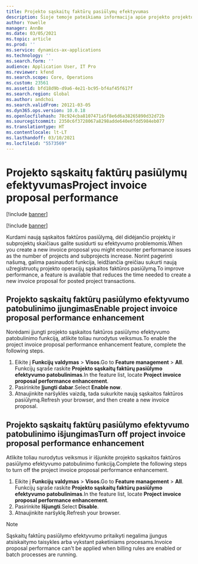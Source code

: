 ```yaml
---
title: Projekto sąskaitų faktūrų pasiūlymų efektyvumas
description: Šioje temoje pateikiama informacija apie projekto projekto sąskaitų faktūrų pasiūlymų efektyvumo patobulinimus.
author: Yowelle
manager: AnnBe
ms.date: 03/05/2021
ms.topic: article
ms.prod: ''
ms.service: dynamics-ax-applications
ms.technology: ''
ms.search.form: ''
audience: Application User, IT Pro
ms.reviewer: kfend
ms.search.scope: Core, Operations
ms.custom: 23561
ms.assetid: bfd18d9b-d9a6-4e21-bc95-bf4af45f617f
ms.search.region: Global
ms.author: andchoi
ms.search.validFrom: 20121-03-05
ms.dyn365.ops.version: 10.0.18
ms.openlocfilehash: 78c924cba8107471a5f8e6d6a38265890d32d72b
ms.sourcegitcommit: 2350c6f3728067a8298adde640e6fdd5984eb077
ms.translationtype: HT
ms.contentlocale: lt-LT
ms.lasthandoff: 03/10/2021
ms.locfileid: "5573569"
---
```

# <a name="project-invoice-proposal-performance"></a><span data-ttu-id="92c5b-103">Projekto sąskaitų faktūrų pasiūlymų efektyvumas</span><span class="sxs-lookup"><span data-stu-id="92c5b-103">Project invoice proposal performance</span></span>

[!include [banner](../includes/banner.md)]

[!include [banner](../includes/preview-banner.md)]

<span data-ttu-id="92c5b-104">Kurdami naują sąskaitos faktūros pasiūlymą, dėl didėjančio projektų ir subprojektų skaičiaus galite susidurti su efektyvumo problemomis.</span><span class="sxs-lookup"><span data-stu-id="92c5b-104">When you create a new invoice proposal you might encounter performance issues as the number of projects and subprojects increase.</span></span> <span data-ttu-id="92c5b-105">Norint pagerinti našumą, galima pasinaudoti funkcija, leidžiančia greičiau sukurti naują užregistruotų projekto operacijų sąskaitos faktūros pasiūlymą.</span><span class="sxs-lookup"><span data-stu-id="92c5b-105">To improve performance, a feature is available that reduces the time needed to create a new invoice proposal for posted project transactions.</span></span>

## <a name="enable-project-invoice-proposal-performance-enhancement"></a><span data-ttu-id="92c5b-106">Projekto sąskaitų faktūrų pasiūlymo efektyvumo patobulinimo įjungimas</span><span class="sxs-lookup"><span data-stu-id="92c5b-106">Enable project invoice proposal performance enhancement</span></span>
<span data-ttu-id="92c5b-107">Norėdami įjungti projekto sąskaitos faktūros pasiūlymo efektyvumo patobulinimo funkciją, atlikite toliau nurodytus veiksmus.</span><span class="sxs-lookup"><span data-stu-id="92c5b-107">To enable the project invoice proposal performance enhancement feature, complete the following steps.</span></span>

1.  <span data-ttu-id="92c5b-108">Eikite į **Funkcijų valdymas** > **Visos**.</span><span class="sxs-lookup"><span data-stu-id="92c5b-108">Go to **Feature management** > **All**.</span></span> <span data-ttu-id="92c5b-109">Funkcijų sąraše raskite **Projekto sąskaitų faktūrų pasiūlymo efektyvumo patobulinimas**.</span><span class="sxs-lookup"><span data-stu-id="92c5b-109">In the feature list, locate **Project invoice proposal performance enhancement**.</span></span>
2.  <span data-ttu-id="92c5b-110">Pasirinkite **Įjungti dabar**.</span><span class="sxs-lookup"><span data-stu-id="92c5b-110">Select **Enable now**.</span></span>
3.  <span data-ttu-id="92c5b-111">Atnaujinkite naršyklės vaizdą, tada sukurkite naują sąskaitos faktūros pasiūlymą.</span><span class="sxs-lookup"><span data-stu-id="92c5b-111">Refresh your browser, and then create a new invoice proposal.</span></span>

## <a name="turn-off-project-invoice-proposal-performance-enhancement"></a><span data-ttu-id="92c5b-112">Projekto sąskaitų faktūrų pasiūlymo efektyvumo patobulinimo išjungimas</span><span class="sxs-lookup"><span data-stu-id="92c5b-112">Turn off project invoice proposal performance enhancement</span></span>
<span data-ttu-id="92c5b-113">Atlikite toliau nurodytus veiksmus ir išjunkite projekto sąskaitos faktūros pasiūlymo efektyvumo patobulinimo funkciją.</span><span class="sxs-lookup"><span data-stu-id="92c5b-113">Complete the following steps to turn off the project invoice proposal performance enhancement.</span></span>

1.  <span data-ttu-id="92c5b-114">Eikite į **Funkcijų valdymas** > **Visos**.</span><span class="sxs-lookup"><span data-stu-id="92c5b-114">Go to **Feature management** > **All**.</span></span> <span data-ttu-id="92c5b-115">Funkcijų sąraše raskite **Projekto sąskaitų faktūrų pasiūlymo efektyvumo patobulinimas**.</span><span class="sxs-lookup"><span data-stu-id="92c5b-115">In the feature list, locate **Project invoice proposal performance enhancement**.</span></span>
2.  <span data-ttu-id="92c5b-116">Pasirinkite **Išjungti**.</span><span class="sxs-lookup"><span data-stu-id="92c5b-116">Select **Disable**.</span></span>
3.  <span data-ttu-id="92c5b-117">Atnaujinkite naršyklę.</span><span class="sxs-lookup"><span data-stu-id="92c5b-117">Refresh your browser.</span></span>

> [!NOTE]
> <span data-ttu-id="92c5b-118">Sąskaitų faktūrų pasiūlymo efektyvumo pritaikyti negalima įjungus atsiskaitymo taisykles arba vykstant paketiniams procesams.</span><span class="sxs-lookup"><span data-stu-id="92c5b-118">Invoice proposal performance can't be applied when billing rules are enabled or batch processes are running.</span></span>
